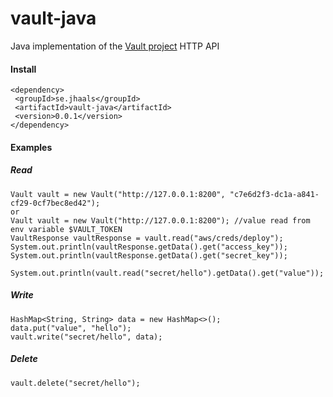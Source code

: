 # vault-java
Java implementation of the [Vault project](https://vaultproject.io/) HTTP API

#### Install
	<dependency>
	 <groupId>se.jhaals</groupId>
	 <artifactId>vault-java</artifactId>
	 <version>0.0.1</version>
	</dependency>

#### Examples

##### Read

    Vault vault = new Vault("http://127.0.0.1:8200", "c7e6d2f3-dc1a-a841-cf29-0cf7bec8ed42");
    or
    Vault vault = new Vault("http://127.0.0.1:8200"); //value read from env variable $VAULT_TOKEN
    VaultResponse vaultResponse = vault.read("aws/creds/deploy");
    System.out.println(vaultResponse.getData().get("access_key"));
    System.out.println(vaultResponse.getData().get("secret_key"));

    System.out.println(vault.read("secret/hello").getData().get("value"));

##### Write

	HashMap<String, String> data = new HashMap<>();
	data.put("value", "hello");
	vault.write("secret/hello", data);

##### Delete

	vault.delete("secret/hello");



